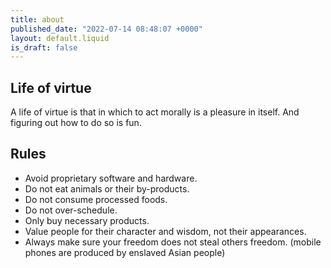 ```yaml
---
title: about
published_date: "2022-07-14 08:48:07 +0000"
layout: default.liquid
is_draft: false
---
```


## Life of virtue

A life of virtue is that in which to act morally is a pleasure in itself. And figuring out
how to do so is fun.

## Rules

- Avoid proprietary software and hardware.
- Do not eat animals or their by-products.
- Do not consume processed foods.
- Do not over-schedule.
- Only buy necessary products.
- Value people for their character and wisdom, not their appearances.
- Always make sure your freedom does not steal others freedom. (mobile phones are produced by enslaved Asian people)

